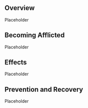 
## Overview

Placeholder

## Becoming Afflicted

Placeholder

## Effects

Placeholder

## Prevention and Recovery

Placeholder